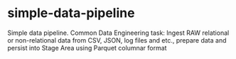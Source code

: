 # simple-data-pipeline
Simple data pipeline. Common Data Engineering task: Ingest RAW relational or non-relational data from CSV, JSON, log files and etc., prepare data and persist into Stage Area using Parquet columnar format 
